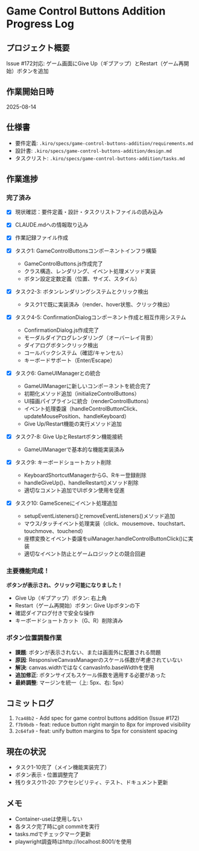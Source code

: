 # Game Control Buttons Addition Progress Log

## プロジェクト概要
Issue #172対応: ゲーム画面にGive Up（ギブアップ）とRestart（ゲーム再開始）ボタンを追加

## 作業開始日時
2025-08-14

## 仕様書
- 要件定義: `.kiro/specs/game-control-buttons-addition/requirements.md`
- 設計書: `.kiro/specs/game-control-buttons-addition/design.md`
- タスクリスト: `.kiro/specs/game-control-buttons-addition/tasks.md`

## 作業進捗

### 完了済み
- [x] 現状確認：要件定義・設計・タスクリストファイルの読み込み
- [x] CLAUDE.mdへの情報取り込み
- [x] 作業記録ファイル作成
- [x] タスク1: GameControlButtonsコンポーネントインフラ構築
  - GameControlButtons.js作成完了
  - クラス構造、レンダリング、イベント処理メソッド実装
  - ボタン設定定数定義（位置、サイズ、スタイル）
- [x] タスク2-3: ボタンレンダリングシステムとクリック検出
  - タスク1で既に実装済み（render、hover状態、クリック検出）
- [x] タスク4-5: ConfirmationDialogコンポーネント作成と相互作用システム
  - ConfirmationDialog.js作成完了
  - モーダルダイアログレンダリング（オーバーレイ背景）
  - ダイアログボタンクリック検出
  - コールバックシステム（確認/キャンセル）
  - キーボードサポート（Enter/Escape）

- [x] タスク6: GameUIManagerとの統合
  - GameUIManagerに新しいコンポーネントを統合完了
  - 初期化メソッド追加（initializeControlButtons）
  - UI描画パイプラインに統合（renderControlButtons）
  - イベント処理委譲（handleControlButtonClick、updateMousePosition、handleKeyboard）
  - Give Up/Restart機能の実行メソッド追加

- [x] タスク7-8: Give UpとRestartボタン機能接続
  - GameUIManagerで基本的な機能実装済み
- [x] タスク9: キーボードショートカット削除
  - KeyboardShortcutManagerからG、Rキー登録削除
  - handleGiveUp()、handleRestart()メソッド削除
  - 適切なコメント追加でUIボタン使用を促進

- [x] タスク10: GameSceneにイベント処理追加
  - setupEventListeners()とremoveEventListeners()メソッド追加
  - マウス/タッチイベント処理実装（click、mousemove、touchstart、touchmove、touchend）
  - 座標変換とイベント委譲をuiManager.handleControlButtonClick()に実装
  - 適切なイベント防止とゲームロジックとの競合回避

### 主要機能完成！
**ボタンが表示され、クリック可能になりました！**
- Give Up（ギブアップ）ボタン: 右上角
- Restart（ゲーム再開始）ボタン: Give Upボタンの下
- 確認ダイアログ付きで安全な操作
- キーボードショートカット（G、R）削除済み

### ボタン位置調整作業
- **課題**: ボタンが表示されない、または画面外に配置される問題
- **原因**: ResponsiveCanvasManagerのスケール係数が考慮されていない
- **解決**: canvas.widthではなくcanvasInfo.baseWidthを使用
- **追加修正**: ボタンサイズもスケール係数を適用する必要があった
- **最終調整**: マージンを統一（上: 5px、右: 5px）

## コミットログ
1. `7ca48b2` - Add spec for game control buttons addition (Issue #172)
2. `f7b9bdb` - feat: reduce button right margin to 8px for improved visibility
3. `2c64fa9` - feat: unify button margins to 5px for consistent spacing

## 現在の状況
- タスク1-10完了（メイン機能実装完了）
- ボタン表示・位置調整完了
- 残りタスク11-20: アクセシビリティ、テスト、ドキュメント更新

## メモ
- Container-useは使用しない
- 各タスク完了時にgit commitを実行
- tasks.mdでチェックマーク更新
- playwright調査時はhttp://localhost:8001/を使用